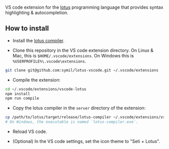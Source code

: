 VS code extension for the [lotus](https://github.com/symil/lotus) programming language that provides syntax highlighting & autocompletion.

## How to install

- Install the [lotus compiler](https://github.com/symil/lotus).

- Clone this repository in the VS code extension directory. On Linux & Mac, this is `$HOME/.vscode/extensions`. On Windows this is `%USERPROFILE%\.vscode\extensions`.

```sh
git clone git@github.com:symil/lotus-vscode.git ~/.vscode/extensions
```

- Compile the extension:

```sh
cd ~/.vscode/extensions/vscode-lotus
npm install
npm run compile
```

- Copy the lotus compiler in the `server` directory of the extension:

```sh
cp /path/to/lotus/target/release/lotus-compiler ~/.vscode/extensions/vscode-lotus/server
# On Windows, the executable is named `lotus-compiler.exe`.
```

- Reload VS code.

- (Optional) In the VS code settings, set the icon theme to "Seti + Lotus".
